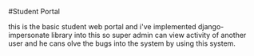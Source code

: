 #Student Portal

this is the basic student web portal and i've implemented django-impersonate library into this so super admin can view activity of another user and he cans olve the bugs into the system by using this system.   